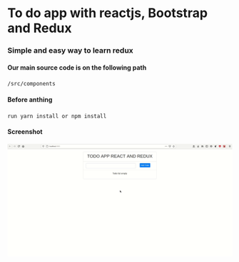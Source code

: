 # To do app with reactjs, Bootstrap and Redux

### Simple and easy way to learn redux

#### Our main source code is on the following path
`/src/components`

#### Before anthing
`run yarn install or npm install`

#### Screenshot
![One](/screenshots/1.gif)